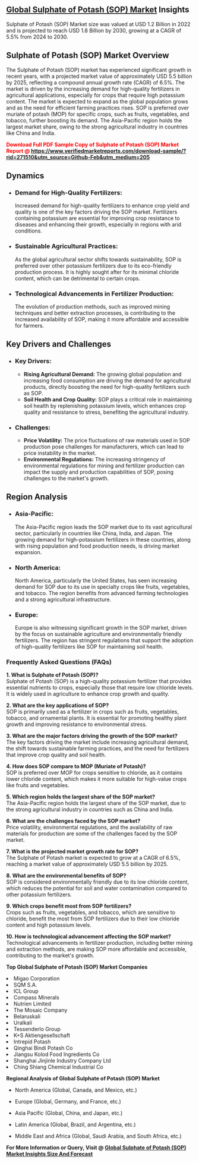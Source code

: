 <h2><a href="https://www.verifiedmarketreports.com/download-sample/?rid=271510&amp;utm_source=Github&amp;utm_medium=205" target="_blank">Global Sulphate of Potash (SOP) Market</a> Insights</h2><p>Sulphate of Potash (SOP) Market size was valued at USD 1.2 Billion in 2022 and is projected to reach USD 1.8 Billion by 2030, growing at a CAGR of 5.5% from 2024 to 2030.</p><p> <h2>Sulphate of Potash (SOP) Market Overview</h2> <p>The Sulphate of Potash (SOP) market has experienced significant growth in recent years, with a projected market value of approximately USD 5.5 billion by 2025, reflecting a compound annual growth rate (CAGR) of 6.5%. The market is driven by the increasing demand for high-quality fertilizers in agricultural applications, especially for crops that require high potassium content. The market is expected to expand as the global population grows and as the need for efficient farming practices rises. SOP is preferred over muriate of potash (MOP) for specific crops, such as fruits, vegetables, and tobacco, further boosting its demand. The Asia-Pacific region holds the largest market share, owing to the strong agricultural industry in countries like China and India.</p> <p><strong><p><span class=""><span style="color: #ff0000;"><strong>Download Full PDF Sample Copy of Sulphate of Potash (SOP) Market Report</strong> @ </span><a href="https://www.verifiedmarketreports.com/download-sample/?rid=271510&amp;utm_source=Github-Feb&amp;utm_medium=205" target="_blank">https://www.verifiedmarketreports.com/download-sample/?rid=271510&amp;utm_source=Github-Feb&amp;utm_medium=205</a></span></p></strong></p> <h2>Dynamics</h2> <ul> <li><h3>Demand for High-Quality Fertilizers:</h3> Increased demand for high-quality fertilizers to enhance crop yield and quality is one of the key factors driving the SOP market. Fertilizers containing potassium are essential for improving crop resistance to diseases and enhancing their growth, especially in regions with arid conditions.</li> <li><h3>Sustainable Agricultural Practices:</h3> As the global agricultural sector shifts towards sustainability, SOP is preferred over other potassium fertilizers due to its eco-friendly production process. It is highly sought after for its minimal chloride content, which can be detrimental to certain crops.</li> <li><h3>Technological Advancements in Fertilizer Production:</h3> The evolution of production methods, such as improved mining techniques and better extraction processes, is contributing to the increased availability of SOP, making it more affordable and accessible for farmers.</li> </ul> <h2>Key Drivers and Challenges</h2> <ul> <li><h3>Key Drivers:</h3> <ul> <li><strong>Rising Agricultural Demand:</strong> The growing global population and increasing food consumption are driving the demand for agricultural products, directly boosting the need for high-quality fertilizers such as SOP.</li> <li><strong>Soil Health and Crop Quality:</strong> SOP plays a critical role in maintaining soil health by replenishing potassium levels, which enhances crop quality and resistance to stress, benefiting the agricultural industry.</li> </ul> </li> <li><h3>Challenges:</h3> <ul> <li><strong>Price Volatility:</strong> The price fluctuations of raw materials used in SOP production pose challenges for manufacturers, which can lead to price instability in the market.</li> <li><strong>Environmental Regulations:</strong> The increasing stringency of environmental regulations for mining and fertilizer production can impact the supply and production capabilities of SOP, posing challenges to the market's growth.</li> </ul> </li> </ul> <h2>Region Analysis</h2> <ul> <li><h3>Asia-Pacific:</h3> The Asia-Pacific region leads the SOP market due to its vast agricultural sector, particularly in countries like China, India, and Japan. The growing demand for high-potassium fertilizers in these countries, along with rising population and food production needs, is driving market expansion.</li> <li><h3>North America:</h3> North America, particularly the United States, has seen increasing demand for SOP due to its use in specialty crops like fruits, vegetables, and tobacco. The region benefits from advanced farming technologies and a strong agricultural infrastructure.</li> <li><h3>Europe:</h3> Europe is also witnessing significant growth in the SOP market, driven by the focus on sustainable agriculture and environmentally friendly fertilizers. The region has stringent regulations that support the adoption of high-quality fertilizers like SOP for maintaining soil health.</li> </ul> <h3>Frequently Asked Questions (FAQs)</h3> <p><strong>1. What is Sulphate of Potash (SOP)?</strong><br> Sulphate of Potash (SOP) is a high-quality potassium fertilizer that provides essential nutrients to crops, especially those that require low chloride levels. It is widely used in agriculture to enhance crop growth and quality.</p> <p><strong>2. What are the key applications of SOP?</strong><br> SOP is primarily used as a fertilizer in crops such as fruits, vegetables, tobacco, and ornamental plants. It is essential for promoting healthy plant growth and improving resistance to environmental stress.</p> <p><strong>3. What are the major factors driving the growth of the SOP market?</strong><br> The key factors driving the market include increasing agricultural demand, the shift towards sustainable farming practices, and the need for fertilizers that improve crop quality and soil health.</p> <p><strong>4. How does SOP compare to MOP (Muriate of Potash)?</strong><br> SOP is preferred over MOP for crops sensitive to chloride, as it contains lower chloride content, which makes it more suitable for high-value crops like fruits and vegetables.</p> <p><strong>5. Which region holds the largest share of the SOP market?</strong><br> The Asia-Pacific region holds the largest share of the SOP market, due to the strong agricultural industry in countries such as China and India.</p> <p><strong>6. What are the challenges faced by the SOP market?</strong><br> Price volatility, environmental regulations, and the availability of raw materials for production are some of the challenges faced by the SOP market.</p> <p><strong>7. What is the projected market growth rate for SOP?</strong><br> The Sulphate of Potash market is expected to grow at a CAGR of 6.5%, reaching a market value of approximately USD 5.5 billion by 2025.</p> <p><strong>8. What are the environmental benefits of SOP?</strong><br> SOP is considered environmentally friendly due to its low chloride content, which reduces the potential for soil and water contamination compared to other potassium fertilizers.</p> <p><strong>9. Which crops benefit most from SOP fertilizers?</strong><br> Crops such as fruits, vegetables, and tobacco, which are sensitive to chloride, benefit the most from SOP fertilizers due to their low chloride content and high potassium levels.</p> <p><strong>10. How is technological advancement affecting the SOP market?</strong><br> Technological advancements in fertilizer production, including better mining and extraction methods, are making SOP more affordable and accessible, contributing to the market's growth.</p> </p><p><strong>Top Global Sulphate of Potash (SOP) Market Companies</strong></p><div data-test-id=""><p><li>Migao Corporation</li><li> SQM S.A.</li><li> ICL Group</li><li> Compass Minerals</li><li> Nutrien Limited</li><li> The Mosaic Company</li><li> Belaruskali</li><li> Uralkali</li><li> Tessenderlo Group</li><li> K+S Aktiengesellschaft</li><li> Intrepid Potash</li><li> Qinghai Bindi Potash Co</li><li> Jiangsu Kolod Food Ingredients Co</li><li> Shanghai Jinjinle Industry Company Ltd</li><li> Ching Shiang Chemical Industrial Co</li></p><div><strong>Regional Analysis of&nbsp;Global Sulphate of Potash (SOP) Market</strong></div><ul><li dir="ltr"><p dir="ltr">North America&nbsp;(Global, Canada, and Mexico, etc.)</p></li><li dir="ltr"><p dir="ltr">Europe (Global, Germany, and France, etc.)</p></li><li dir="ltr"><p dir="ltr">Asia Pacific&nbsp;(Global, China, and Japan, etc.)</p></li><li dir="ltr"><p dir="ltr">Latin America&nbsp;(Global, Brazil, and Argentina, etc.)</p></li><li dir="ltr">Middle East and Africa&nbsp;(Global, Saudi Arabia, and South Africa, etc.)</li></ul><p><strong>For More Information or Query, Visit @&nbsp;</strong><strong><a href="https://www.verifiedmarketreports.com/product/sulphate-of-potash-sop-market/?utm_source=Github&amp;utm_medium=205" target="_blank">Global Sulphate of Potash (SOP) Market Insights Size And Forecast</a></strong></p></div>
